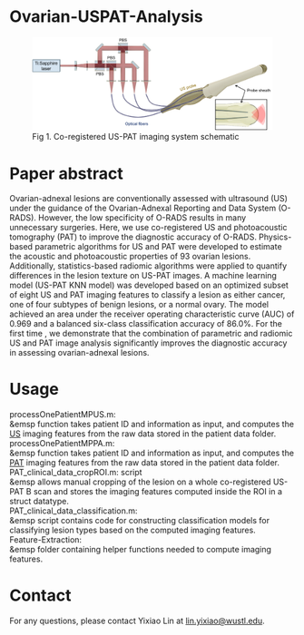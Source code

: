 # Ovarian-USPAT-Analysis
<figure>
  <img src="https://github.com/OpticalUltrasoundImaging/Ovarian-USPAT-Analysis/blob/main/System-schematic.png" alt="Imaging system">
  <figcaption>Fig 1. Co-registered US-PAT imaging system schematic</figcaption>
</figure>

# Paper abstract
Ovarian-adnexal lesions are conventionally assessed with ultrasound (US) under the guidance of the Ovarian-Adnexal Reporting and Data System (O-RADS). However, the low specificity of O-RADS results in many unnecessary surgeries. Here, we use co-registered US and photoacoustic tomography (PAT) to improve the diagnostic accuracy of O-RADS.  Physics-based parametric algorithms for US and PAT were developed to estimate the acoustic and photoacoustic properties of 93 ovarian lesions. Additionally, statistics-based radiomic algorithms were applied to quantify differences in the lesion texture on US-PAT images. A machine learning model (US-PAT KNN model) was developed based on an optimized subset of eight US and PAT imaging features to classify a lesion as either cancer, one of four subtypes of benign lesions, or a normal ovary. The model achieved an area under the receiver operating characteristic curve (AUC) of 0.969 and a balanced six-class classification accuracy of 86.0%. For the first time , we demonstrate that the combination of parametric and radiomic US and PAT image analysis significantly improves the diagnostic accuracy in assessing ovarian-adnexal lesions.

# Usage
processOnePatientMPUS.m: <br />            &emsp function takes patient ID and information as input, and computes the <ins>US</ins> imaging features from the raw data stored in the patient data folder. <br />
processOnePatientMPPA.m:  <br />           &emsp function takes patient ID and information as input, and computes the <ins>PAT</ins> imaging features from the raw data stored in the patient data folder. <br />
PAT_clinical_data_cropROI.m: script <br /> &emsp allows manual cropping of the lesion on a whole co-registered US-PAT B scan and stores the imaging features computed inside the ROI in a struct datatype. <br />
PAT_clinical_data_classification.m: <br /> &emsp script contains code for constructing classification models for classifying lesion types based on the computed imaging features. <br />
Feature-Extraction:  <br />                &emsp folder containing helper functions needed to compute imaging features.

# Contact
For any questions, please contact Yixiao Lin at lin.yixiao@wustl.edu.
